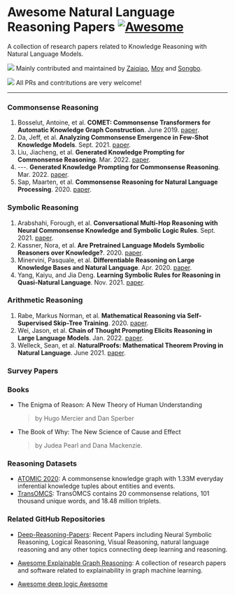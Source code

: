 # Awesome Natural Language Reasoning Papers [![Awesome](https://cdn.rawgit.com/sindresorhus/awesome/d7305f38d29fed78fa85652e3a63e154dd8e8829/media/badge.svg)](https://github.com/sindresorhus/awesome)

A collection of research papers related to Knowledge Reasoning with Natural Language Models. 

![](https://img.shields.io/github/last-commit/mengzaiqiao/awesome-natural-language-reasoning) Mainly contributed and maintained by [Zaiqiao](https://github.com/davidlvxin), [Moy](https://github.com/zhangdiey) and [Songbo](https://github.com/songbohu). 

![](https://img.shields.io/badge/PRs-Welcome-red) All PRs and contritutions are very welcome!

------

### Commonsense Reasoning
1. Bosselut, Antoine, et al. **COMET: Commonsense Transformers for Automatic Knowledge Graph Construction**. June 2019. [paper](http://arxiv.org/abs/1906.05317).
2. Da, Jeff, et al. **Analyzing Commonsense Emergence in Few-Shot Knowledge Models**. Sept. 2021. [paper](http://arxiv.org/abs/2101.00297).
3. Liu, Jiacheng, et al. **Generated Knowledge Prompting for Commonsense Reasoning**. Mar. 2022. [paper](http://arxiv.org/abs/2110.08387).
4. ---. **Generated Knowledge Prompting for Commonsense Reasoning**. Mar. 2022. [paper](http://arxiv.org/abs/2110.08387).
5. Sap, Maarten, et al. **Commonsense Reasoning for Natural Language Processing**. 2020. [paper](https://doi.org/10.18653/v1/2020.acl-tutorials.7).

### Symbolic Reasoning
1. Arabshahi, Forough, et al. **Conversational Multi-Hop Reasoning with Neural Commonsense Knowledge and Symbolic Logic Rules**. Sept. 2021. [paper](http://arxiv.org/abs/2109.08544).
2. Kassner, Nora, et al. **Are Pretrained Language Models Symbolic Reasoners over Knowledge?**. 2020. [paper](https://doi.org/10.18653/v1/2020.conll-1.45).
3. Minervini, Pasquale, et al. **Differentiable Reasoning on Large Knowledge Bases and Natural Language**. Apr. 2020. [paper](https://doi.org/10.1609/aaai.v34i04.5962).
4. Yang, Kaiyu, and Jia Deng. **Learning Symbolic Rules for Reasoning in Quasi-Natural Language**. Nov. 2021. [paper](http://arxiv.org/abs/2111.12038).

### Arithmetic Reasoning
1. Rabe, Markus Norman, et al. **Mathematical Reasoning via Self-Supervised Skip-Tree Training**. 2020. [paper](https://openreview.net/forum?id=YmqAnY0CMEy).
2. Wei, Jason, et al. **Chain of Thought Prompting Elicits Reasoning in Large Language Models**. Jan. 2022. [paper](http://arxiv.org/abs/2201.11903).
3. Welleck, Sean, et al. **NaturalProofs: Mathematical Theorem Proving in Natural Language**. June 2021. [paper](http://arxiv.org/abs/2104.01112).


### Survey Papers

### Books
- The Enigma of Reason: A New Theory of Human Understanding
  > by Hugo Mercier and Dan Sperber
- The Book of Why: The New Science of Cause and Effect
  > by Judea Pearl and Dana Mackenzie.

### Reasoning Datasets

- [ATOMIC 2020](https://allenai.org/data/atomic-2020): A commonsense knowledge graph with 1.33M everyday inferential knowledge tuples about entities and events.
- [TransOMCS](https://github.com/HKUST-KnowComp/TransOMCS): TransOMCS contains 20 commonsense relations, 101 thousand unique words, and 18.48 million triplets.

### Related GitHub Repositories
- [Deep-Reasoning-Papers](https://github.com/floodsung/Deep-Reasoning-Papers): Recent Papers including Neural Symbolic Reasoning, Logical Reasoning, Visual Reasoning, natural language reasoning and any other topics connecting deep learning and reasoning.

- [Awesome Explainable Graph Reasoning](https://github.com/AstraZeneca/awesome-explainable-graph-reasoning): A collection of research papers and software related to explainability in graph machine learning.

- [Awesome deep logic Awesome](https://github.com/ccclyu/awesome-deeplogic)

